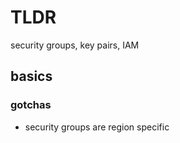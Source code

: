 # TLDR

security groups, key pairs, IAM

## basics

### gotchas

- security groups are region specific

##
